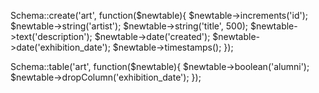 Schema::create('art', function($newtable){
 $newtable->increments('id');
 $newtable->string('artist');
 $newtable->string('title', 500);
 $newtable->text('description');
 $newtable->date('created');
 $newtable->date('exhibition_date');
 $newtable->timestamps();
});

Schema::table('art', function($newtable){
 $newtable->boolean('alumni');
 $newtable->dropColumn('exhibition_date');
});

